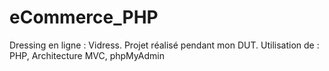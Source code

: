 # eCommerce_PHP
 Dressing en ligne : Vidress. Projet réalisé pendant mon DUT.
Utilisation de : PHP, Architecture MVC, phpMyAdmin
